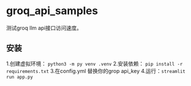 # groq_api_samples
测试groq llm api接口访问速度。

## 安装
1.创建虚拟环境： `python3 -m py venv .venv`
2.安装依赖： `pip install -r requirements.txt`
3.在config.yml 替换你的grop api_key
4.运行：`streamlit run app.py`
